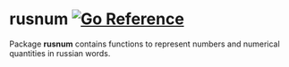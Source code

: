 rusnum
[![Go Reference](https://pkg.go.dev/badge/github.com/solsw/rusnum.svg)](https://pkg.go.dev/github.com/solsw/rusnum)
====

Package **rusnum** contains functions to represent numbers and numerical quantities in russian words.